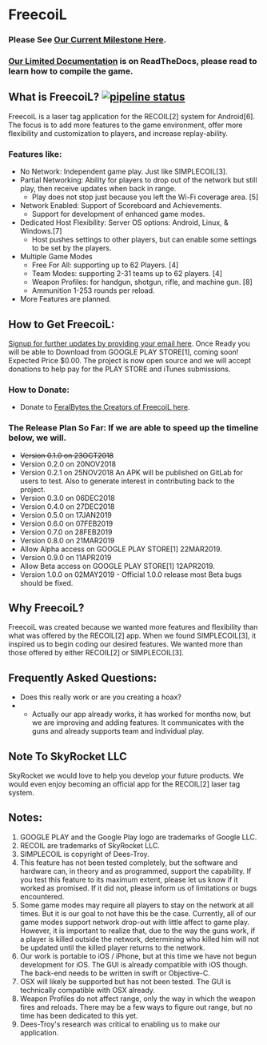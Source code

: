 # FreecoiL
### Please See [Our Current Milestone Here](https://gitlab.com/FeralBytes/FreecoiL/milestones/1).
### [Our Limited Documentation](https://freecoil.readthedocs.io/en/latest/) is on ReadTheDocs, please read to learn how to compile the game.
## What is FreecoiL?  [![pipeline status](https://gitlab.com/FeralBytes/FreecoiL/badges/develop/pipeline.svg)](https://gitlab.com/FeralBytes/FreecoiL/commits/develop)
FreecoiL is a laser tag application for the RECOIL[2] system for Android[6]. The focus is to add more features to the game environment, offer more flexibility and customization to players, and increase replay-ability. 

### Features like:
* No Network: Independent game play. Just like SIMPLECOIL[3].
* Partial Networking: Ability for players to drop out of the network but still play, then receive updates when back in range. 
  * Play does not stop just because you left the Wi-Fi coverage area. [5]
* Network Enabled: Support of Scoreboard and Achievements.
  * Support for development of enhanced game modes.
* Dedicated Host Flexibility: Server OS options: Android, Linux, & Windows.[7]
  * Host pushes settings to other players, but can enable some settings to be set by the players.
* Multiple Game Modes
  * Free For All: supporting up to 62 Players. [4]
  * Team Modes: supporting 2-31 teams up to 62 players. [4]
  * Weapon Profiles: for handgun, shotgun, rifle, and machine gun. [8]
  * Ammunition 1-253 rounds per reload.   
* More Features are planned.

## How to Get FreecoiL:
[Signup for further updates by providing your email here](https://docs.google.com/forms/d/e/1FAIpQLSd-ZglY7iiT7ToqPvR-o6Bv0AsBIz9rJWOAWz83Mygj_GL-Yw/viewform).
Once Ready you will be able to Download from GOOGLE PLAY STORE[1], coming soon! Expected Price $0.00. The project is now open source and we will accept donations to help pay for the PLAY STORE and iTunes submissions.

### How to Donate:
* Donate to [FeralBytes the Creators of FreecoiL here](https://www.paypal.me/FeralBytes).

### The Release Plan So Far: If we are able to speed up the timeline below, we will.
* ~~Version 0.1.0 on 23OCT2018~~
* Version 0.2.0 on 20NOV2018
* Version 0.2.1 on 25NOV2018 An APK will be published on GitLab for users to test. Also to generate interest in contributing back to the project.
* Version 0.3.0 on 06DEC2018
* Version 0.4.0 on 27DEC2018
* Version 0.5.0 on 17JAN2019
* Version 0.6.0 on 07FEB2019
* Version 0.7.0 on 28FEB2019
* Version 0.8.0 on 21MAR2019
* Allow Alpha access on GOOGLE PLAY STORE[1] 22MAR2019.
* Version 0.9.0 on 11APR2019
* Allow Beta access on GOOGLE PLAY STORE[1] 12APR2019.
* Version 1.0.0 on 02MAY2019 - Official 1.0.0 release most Beta bugs should be fixed.

## Why FreecoiL?
FreecoiL was created because we wanted more features and flexibility than what was offered by the RECOIL[2] app. When we found SIMPLECOIL[3], it inspired us to begin coding our desired features. We wanted more than those offered by either RECOIL[2] or SIMPLECOIL[3].

## Frequently Asked Questions:
* Does this really work or are you creating a hoax? 
* * Actually our app already works, it has worked for months now, but we are improving and adding features. It communicates with the guns and already supports team and individual play.

## Note To SkyRocket LLC
SkyRocket we would love to help you develop your future products. We would even enjoy becoming an official app for the RECOIL[2] laser tag system.

## Notes:
1. GOOGLE PLAY and the Google Play logo are trademarks of Google LLC.
2. RECOIL are trademarks of SkyRocket LLC.
3. SIMPLECOIL is copyright of Dees-Troy.
4. This feature has not been tested completely, but the software and hardware can, in theory and as programmed, support the capability. If you test this feature to its maximum extent, please let us know if it worked as promised. If it did not, please inform us of limitations or bugs encountered.
5. Some game modes may require all players to stay on the network at all times. But it is our goal to not have this be the case. Currently, all of our game modes support network drop-out with little affect to game play. However, it is important to realize that, due to the way the guns work, if a player is killed outside the network, determining who killed him will not be updated until the killed player returns to the network.
6. Our work is portable to iOS / iPhone, but at this time we have not begun development for iOS. The GUI is already compatible with iOS though. The back-end needs to be written in swift or Objective-C.
7. OSX will likely be supported but has not been tested. The GUI is technically compatible with OSX already.
8. Weapon Profiles do not affect range, only the way in which the weapon fires and reloads. There may be a few ways to figure out range, but no time has been dedicated to this yet.
9. Dees-Troy's research was critical to enabling us to make our application. 